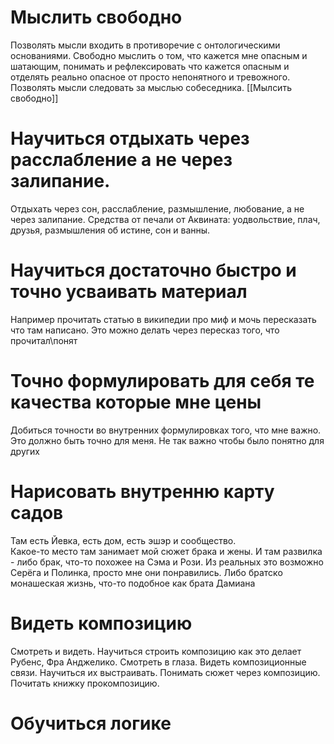 # Мыслить свободно
Позволять мысли входить в противоречие с онтологическими основаниями.
Свободно мыслить о том, что кажется мне опасным и шатающим, понимать и рефлексировать что кажется опасным и отделять реально опасное от просто непонятного и тревожного.
Позволять мысли следовать за мыслью собеседника.
[[Мылсить свободно]]
# Научиться отдыхать через расслабление а не через залипание.
Отдыхать через сон, расслабление, размышление, любование, а не через залипание.
Средства от печали от Аквината: уодвольствие, плач, друзья, размышления об истине, сон и ванны. 

# Научиться достаточно быстро и точно усваивать материал
Например прочитать статью в википедии про миф и мочь пересказать что там написано. Это можно делать через пересказ того, что прочитал\понят

# Точно формулировать для себя те качества которые мне цены
Добиться точности во внутренних формулировках того, что мне важно. Это должно быть точно для меня. Не так важно чтобы было понятно для других

# Нарисовать внутренню карту садов
Там есть Йевка, есть дом, есть эшэр и сообщество.  
Какое-то место там занимает мой сюжет брака и жены. И там развилка - либо брак, что-то похожее на Сэма и Рози. Из реальных это возможно Серёга и Полинка, просто мне они понравились. Либо братско монашеская жизнь, что-то подобное как брата Дамиана

# Видеть композицию
Смотреть и видеть.
Научиться строить композицию как это делает Рубенс, Фра Анджелико.
Смотреть в глаза.
Видеть композиционные связи. Научиться их выстраивать.
Понимать сюжет через композицию.
Почитать книжку прокомпозицию.

# Обучиться логике